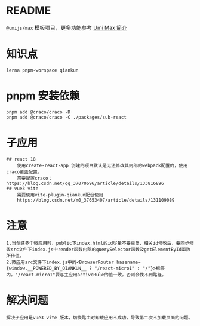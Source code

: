 # README

`@umijs/max` 模板项目，更多功能参考 [Umi Max 简介](https://umijs.org/docs/max/introduce)

# 知识点

    lerna pnpm-worspace qiankun

# pnpm 安装依赖

    pnpm add @craco/craco -D
    pnpm add @craco/craco -C ./packages/sub-react

# 子应用

    ## react 18
        使用create-react-app 创建的项目默认是无法修改其内部的webpack配置的，使用craco覆盖配置。
        需要配置craco： https://blog.csdn.net/qq_37070696/article/details/133816896
    ## vue3 vite
        需要使用vite-plugin-qiankun配合使用
        https://blog.csdn.net/m0_37653407/article/details/131109089

# 注意

    1.当创建多个微应用时，public下index.html的id尽量不要重复，相关id修改后，要同步修改src文件下index.js中render函数内部的querySelector函数及getElementById函数所传值。
    2.微应用src文件下index.js中的<BrowserRouter basename={window.__POWERED_BY_QIANKUN__ ? "/react-micro1" : "/"}>标签内，"/react-micro1"要与主应用activeRule的值一致，否则会找不到路径。

# 解决问题

    解决子应用是vue3 vite 版本，切换路由时卸载应用不成功，导致第二次不加载页面的问题。
